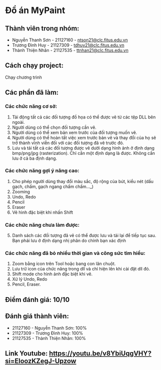 # Đồ án MyPaint
## Thành viên trong nhóm:
- Nguyễn Thanh Sơn - 21127160 - ntson21@clc.fitus.edu.vn
- Trương Đình Huy - 21127309 - tdhuy21@clc.fitus.edu.vn
- Thành Thiện Nhân - 21127535 - ttnhan21@clc.fitus.edu.vn

## Cách chạy project:
Chạy chương trình

## Các phần đã làm:
### Các chức năng cơ sở:
1. Tải động tất cả các đối tượng đồ họa có thể được vẽ từ các tệp DLL bên ngoài.
2. Người dùng có thể chọn đối tượng cần vẽ.
3. Người dùng có thể xem bản xem trước của đối tượng muốn vẽ.
4. Người dùng có thể hoàn tất việc xem trước bản vẽ và thay đổi của họ sẽ trở thành vĩnh viễn đối với các đối tượng đã vẽ trước đó.
6. Lưu và tải tất cả các đối tượng được vẽ dưới dạng hình ảnh ở định dạng bmp/png/jpg (rasterization). Chỉ cần một định dạng là được. Không cần lưu ở cả ba định dạng.

### Các chức năng gợi ý nâng cao:
1. Cho phép người dùng thay đổi màu sắc, độ rộng của bút, kiểu nét (dấu gạch, chấm, gạch ngang chấm chấm..._)
2. Zooming
3. Undo, Redo
4. Pencil
5. Eraser
6. Vẽ hình đặc biệt khi nhấn Shift

### Các chức năng chưa làm được:
5. Danh sách các đối tượng đã vẽ có thể được lưu và tải lại để tiếp tục sau. Bạn phải lưu ở định dạng nhị phân do chính bạn xác định

### Các chức năng đã bỏ nhiều thời gian và công sức tìm hiểu:
1. Zoom bằng icon trên Tool hoặc bang con lăn chuột.
2. Lưu trữ icon của chức năng trong dll và chỉ hiện lên khi cài đặt dll đó.
3. Shift mode cho hình ảnh đặc biệt khi vẽ.
5. Xử lý Undo, Redo
4. Pencil, Eraser.

## Điểm đánh giá: 10/10

## Đánh giá thành viên:
- 21127160 - Nguyễn Thanh Sơn: 100%
- 21127309 - Trương Đình Huy: 100%
- 21127535 - Thành Thiện Nhân: 100%

## Link Youtube: https://youtu.be/v8YbiUqgVHY?si=EloozKZegJ-Upzow

